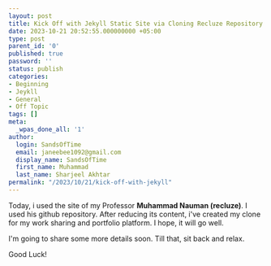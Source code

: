 ```yaml
---
layout: post
title: Kick Off with Jekyll Static Site via Cloning Recluze Repository
date: 2023-10-21 20:52:55.000000000 +05:00
type: post
parent_id: '0'
published: true
password: ''
status: publish
categories:
- Beginning
- Jeykll
- General
- Off Topic
tags: []
meta:
  _wpas_done_all: '1'
author:
  login: SandsOfTime
  email: janeebee1092@gmail.com
  display_name: SandsOfTime
  first_name: Muhammad
  last_name: Sharjeel Akhtar
permalink: "/2023/10/21/kick-off-with-jekyll"
---
```

Today, i used the site of my Professor **Muhammad Nauman (recluze)**. I used his github repository. After reducing its content, i've created my clone for my work sharing and portfolio platform. I hope, it will go well.

I'm going to share some more details soon. Till that, sit back and relax.

Good Luck!



